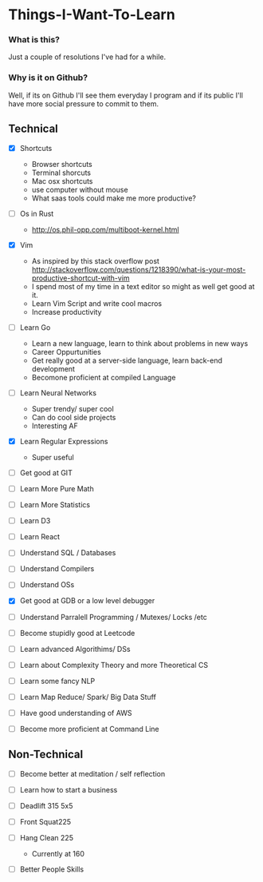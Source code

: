 # Things-I-Want-To-Learn

### What is this?

Just a couple of resolutions I've had for a while.

### Why is it on Github?

Well, if its on Github I'll see them everyday I program and if its public I'll have more social pressure to commit to them.

## Technical

- [x] Shortcuts 
    * Browser shortcuts
    * Terminal shorcuts
    * Mac osx shortcuts
    * use computer without mouse
    * What saas tools could make me more productive?

- [ ] Os in Rust 
    * http://os.phil-opp.com/multiboot-kernel.html

- [x] Vim 
    * As inspired by this stack overflow post http://stackoverflow.com/questions/1218390/what-is-your-most-productive-shortcut-with-vim
    * I spend most of my time in a text editor so might as well get good at it.
    * Learn Vim Script and write cool macros
    * Increase productivity

- [ ] Learn Go
    * Learn a new language, learn to think about problems in new ways
    * Career Oppurtunities
    * Get really good at a server-side language, learn back-end development
    * Becomone proficient at  compiled Language

- [ ] Learn Neural Networks

    * Super trendy/ super cool
    * Can do cool side projects
    * Interesting AF

- [x] Learn Regular Expressions
    * Super useful

- [ ] Get good at GIT

- [ ] Learn More Pure Math

- [ ] Learn More Statistics

- [ ] Learn D3

- [ ] Learn React

- [ ] Understand SQL / Databases

- [ ] Understand Compilers

- [ ] Understand OSs

- [x] Get good at GDB or a low level debugger

- [ ] Understand Parralell Programming / Mutexes/ Locks /etc

- [ ] Become stupidly good at Leetcode

- [ ] Learn advanced Algorithims/ DSs

- [ ] Learn about Complexity Theory and more Theoretical CS

- [ ] Learn some fancy NLP

- [ ] Learn Map Reduce/ Spark/ Big Data Stuff

- [ ] Have good understanding of AWS

- [ ] Become more proficient at Command Line

## Non-Technical

- [ ] Become better at meditation / self reflection

- [ ] Learn how to start a business


- [ ] Deadlift 315 5x5

- [ ] Front Squat225

- [ ] Hang Clean 225
    * Currently at 160

- [ ] Better People Skills

